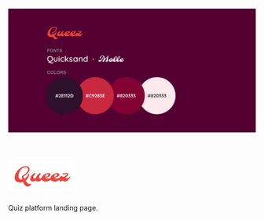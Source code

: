 ![Thumbnail](images/social-thumb.jpg)
<br><br>
# ![Queez Logo](images/queez-logo-main.png)
Quiz platform landing page.